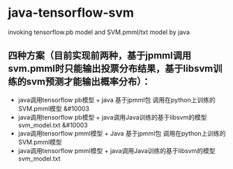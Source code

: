 # java-tensorflow-svm
invoking tensorflow.pb model and SVM.pmml/txt model by java
## 四种方案（目前实现前两种，基于jpmml调用svm.pmml时只能输出投票分布结果，基于libsvm训练的svm预测才能输出概率分布）：
   * java调用tensorflow pb模型 + java 基于jpmml包 调用在python上训练的SVM.pmml模型  &#10003
   * java调用tensorflow pb模型 + java调用Java训练的基于libsvm的模型 svm_model.txt  &#10003
   * java调用tensorflow pmml模型 + Java 基于jpmml包 调用在python上训练的SVM.pmml模型
   * java调用tensorflow pmml模型 + java调用Java训练的基于libsvm的模型 svm_model.txt
   
